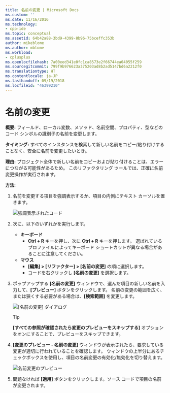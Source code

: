 ```yaml
---
title: 名前の変更 | Microsoft Docs
ms.custom: ''
ms.date: 11/16/2016
ms.technology:
- cpp-ide
ms.topic: conceptual
ms.assetid: 64b42a88-3bd9-4399-8b96-75bceffc353b
author: mikeblome
ms.author: mblome
ms.workload:
- cplusplus
ms.openlocfilehash: 7a00eed341e0fc1ca8573e2f66744ea04055f259
ms.sourcegitcommit: 799f9b976623a375203ad8b2ad5147bd6a2212f0
ms.translationtype: HT
ms.contentlocale: ja-JP
ms.lasthandoff: 09/19/2018
ms.locfileid: "46399210"
---
```

# <a name="rename"></a>名前の変更
**概要:** フィールド、ローカル変数、メソッド、名前空間、プロパティ、型などのコード シンボルの識別子の名前を変更します。

**タイミング:** すべてのインスタンスを検索して新しい名前をコピー/貼り付けすることなく、安全に名前を変更したいとき。

**理由:** プロジェクト全体で新しい名前をコピーおよび貼り付けることは、エラーにつながる可能性があるため。  このリファクタリング ツールでは、正確に名前変更操作が実行されます。

**方法:**

1. 名前を変更する項目を強調表示するか、項目の内側にテキスト カーソルを置きます。

   ![強調表示されたコード](images/rename_highlight.png)

1. 次に、以下のいずれかを実行します。
   * **キーボード**
     * **Ctrl + R** キーを押し、次に **Ctrl + R** キーを押します。  選ばれているプロファイルによってキーボード ショートカットが異なる場合があることに注意してください。
   * **マウス**
     * **[編集] > [リファクター] > [名前の変更]** の順に選択します。
     * コードを右クリックし **[名前の変更]** を選択します。

1. ポップアップする **[名前の変更]** ウィンドウで、選んだ項目の新しい名前を入力して、**[プレビュー]** ボタンをクリックします。  名前の変更の範囲を広く、または狭くする必要がある場合は、**[検索範囲]** を変更します。

   ![[名前の変更] ダイアログ](images/rename_dialog.png)

   > [!TIP]
   > **[すべての参照が確認されたら変更のプレビューをスキップする]** オプションをオンにすることで、プレビューをスキップできます。

1. **[変更のプレビュー - 名前の変更]** ウィンドウが表示されたら、要求している変更が適切に行われていることを確認します。  ウィンドウの上半分にあるチェックボックスを使用し、項目の名前変更の有効化/無効化を切り替えます。

   ![名前変更のプレビュー](images/rename_preview.png)

1. 問題なければ **[適用]** ボタンをクリックします。ソース コードで項目の名前が変更されます。
